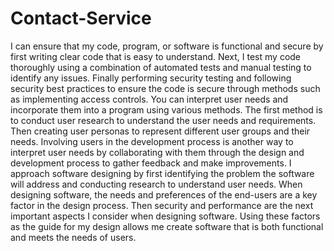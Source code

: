 # Contact-Service

I can ensure that my code, program, or software is functional and secure by first writing clear code that is easy to understand. Next, I test my code thoroughly using a combination of automated tests and manual testing to identify any issues. Finally performing security testing and following security best practices to ensure the code is secure through methods such as implementing access controls. You can interpret user needs and incorporate them into a program using various methods. The first method is to conduct user research to understand the user needs and requirements. Then creating user personas to represent different user groups and their needs. Involving users in the development process is another way to interpret user needs by collaborating with them through the design and development process to gather feedback and make improvements. I approach software designing by first identifying the problem the software will address and conducting research to understand user needs. When designing software, the needs and preferences of the end-users are a key factor in the design process. Then security and performance are the next important aspects I consider when designing software. Using these factors as the guide for my design allows me create software that is both functional and meets the needs of users. 
